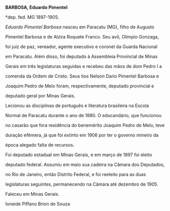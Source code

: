 **BARBOSA, Eduardo Pimentel**



\*dep. fed. MG 1897-1905.



*Eduardo Pimentel Barbosa* nasceu em Paracatu (MG), filho de Augusto

Pimentel Barbosa e de Alzira Roquete Franco. Seu avô, Olímpio Gonzaga,

foi juiz de paz, vereador, agente executivo e coronel da Guarda Nacional

em Paracatu. Além disso, foi deputado à Assembleia Provincial de Minas

Gerais em três legislaturas seguidas e recebeu das mãos de dom Pedro I a

comenda da Ordem de Cristo. Seus tios Nelson Dario Pimentel Barbosa e

Joaquim Pedro de Melo foram, respectivamente, deputado provincial e

deputado geral por Minas Gerais.



Lecionou as disciplinas de português e literatura brasileira na Escola

Normal de Paracatu durante o ano de 1880. O educandário, que funcionou

no casarão que fora residência do benemérito Joaquim Pedro de Melo, teve

duração efêmera, já que foi extinto em 1906 por ter o governo mineiro da

época alegado falta de recursos.



Foi deputado estadual em Minas Gerais, e em março de 1897 foi eleito

deputado federal. Assumiu em maio sua cadeira na Câmara dos Deputados,

no Rio de Janeiro, então Distrito Federal, e foi reeleito para as duas

legislaturas seguintes, permanecendo na Câmara até dezembro de 1905.



Faleceu em Minas Gerais.



Ioneide Piffano Brion de Souza



